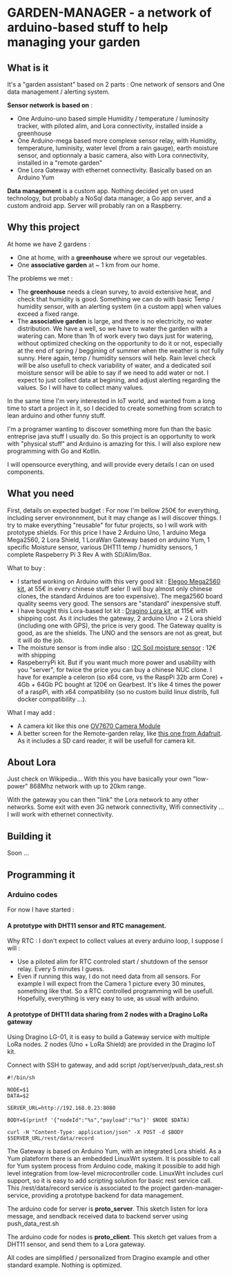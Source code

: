 # GARDEN-MANAGER - a network of arduino-based stuff to help managing your garden

## What is it

It's a "garden assistant" based on 2 parts : One network of sensors and One data management / alerting system.

**Sensor network is based on** :
* One Arduino-uno based simple Humidity / temperature / luminosity tracker, with piloted alim, and Lora connectivity, installed inside a greenhouse
* One Arduino-mega based more complexe sensor relay, with Humidity, temperature, luminisity, water level (from a rain gauge), earth moisture sensor, and optionnaly a basic camera, also with Lora connectivity, installed in a "remote garden"
* One Lora Gateway with ethernet connectivity. Basically based on an Arduino Yum

**Data management** is a custom app. Nothing decided yet on used technology, but probably a NoSql data manager, a Go app server, and a custom android app. Server will probably ran on a Raspberry.

## Why this project

At home we have 2 gardens :
* One at home, with a **greenhouse** where we sprout our vegetables.
* One **associative garden** at ~ 1 km from our home.

The problems we met : 
* The **greenhouse** needs a clean survey, to avoid extensive heat, and check that humidity is good. Something we can do with basic Temp / humidity sensor, with an alerting system (in a custom app) when values exceed a fixed range. 
* The **associative garden** is large, and there is no electricity, no water distribution. We have a well, so we have to water the garden with a watering can. More than 1h of work every two days just for watering, without optimized checking on the opportunity to do it or not, especially at the end of spring / beggining of summer when the weather is not fully sunny. Here again, temp / humidity sensors will help. Rain level check will be also usefull to check variability of water, and a dedicated soil moisture sensor will be able to say if we need to add water or not. I expect to just collect data at begining, and adjust alerting regarding the values. So I will have to collect many values. 

In the same time I'm very interested in IoT world, and wanted from a long time to start a project in it, so I decided to create something from scratch to lean arduino and other funny stuff.

I'm a programer wanting to discover something more fun than the basic entreprise java stuff I usually do. So this project is an opportunity to work with "physical stuff" and Arduino is amazing for this. I will also explore new programming with Go and Kotlin.

I will opensource everything, and will provide every details I can on used components.

## What you need

First, details on expected budget : For now I'm bellow 250€ for everything, including server environnment, but it may change as I will discover things. I try to make everything "reusable" for futur projects, so I will work with prototype shields. For this price I have 2 Arduino Uno, 1 arduino Mega Mega2560, 2 Lora Shield, 1 LoraWan Gateway based on arduino Yum, 1 specific Moisture sensor, various DHT11 temp / humidity sensors, 1 complete Raspeberry Pi 3 Rev A with SD/Alim/Box.

What to buy :
- I started working on Arduino with this very good kit : [Elegoo Mega2560 kit](https://www.elegoo.com/product/elegoo-mega-2560-project-the-most-complete-starter-kit/), at 55€ in every chinese stuff seler (I will buy almost only chinese clones, the standard Arduinos are too expensive). The mega2560 board quality seems very good. The sensors are "standard" inexpensive stuff. 
- I have bought this Lora-based Iot kit : [Dragino Lora kit](https://www.tindie.com/products/edwin/lora-iot-development-kit/#product-name), at 115€ with shipping cost. As it includes the gateway, 2 arduino Uno + 2 Lora shield (including one with GPS), the price is very good. The Gateway quality is good, as are the shields. The UNO and the sensors are not as great, but it will do the job. 
- The moisture sensor is from indie also : [I2C Soil moisture sensor](https://www.tindie.com/products/miceuz/i2c-soil-moisture-sensor/) : 12€ with shipping
- RaspeberryPi kit. But if you want much more power and usability with you "server", for twice the price you can buy a chinese NUC clone. I have for example a celeron (so x64 core, vs the RaspPi 32b arm Core) + 4Gb + 64Gb PC bought at 120€ on Gearbest. It's like 4 times the power of a raspPi, with x64 compatibility (so no custom build linux distrib, full docker compatibility ...). 

What I may add :
- A camera kit like this one [OV7670 Camera Module](http://www.elecfreaks.com/store/ov7670-camera-module-p-705.html)
- A better screen for the Remote-garden relay, like [this one from Adafruit](https://www.adafruit.com/product/358). As it includes a SD card reader, it will be usefull for camera kit.

## About Lora

Just check on Wikipedia... With this you have basically your own "low-power" 868Mhz network with up to 20km range. 

With the gateway you can then "link" the Lora network to any other networks. Some exit with even 3G network connectivity, Wifi connectivity ... I will work with ethernet connectivity.

## Building it

Soon ...

## Programming it

### Arduino codes

For now I have started :

#### A prototype with DHT11 sensor and RTC management. 

Why RTC : I don't expect to collect values at every arduino loop, I suppose I will :
* Use a piloted alim for RTC controled start / shutdown of the sensor relay. Every 5 minutes I guess.
* Even if running this way, I do not need data from all sensors. For example I will expect from the Camera 1 picture every 30 minutes, something like that. So a RTC controlled programming will be usefull. Hopefully, everything is very easy to use, as usual with arduino. 

#### A prototype of DHT11 data sharing from 2 nodes with a Dragino LoRa gateway

Using Dragino LG-01, it is easy to build a Gateway service with multiple LoRa nodes. 2 nodes (Uno + LoRa Shield) are provided in the Dragino IoT kit. 

Connect with SSH to gateway, and add script /opt/server/push_data_rest.sh

    #!/bin/sh

    NODE=$1
    DATA=$2

    SERVER_URL=http://192.168.0.23:8080

    BODY=$(printf '{"nodeId":"%s","payload":"%s"}' $NODE $DATA)

    curl -H "Content-Type: application/json" -X POST -d $BODY $SERVER_URL/rest/data/record

The Gateway is based on Arduino Yum, with an integrated Lora shield. As a Yum plateform there is an embedded LinuxWrt system. It is possible to call for Yum system process from Arduino code, making it possible to add high level integration from low-level microcontroller code.
LinuxWrt includes curl support, so it is easy to add scripting solution for basic rest service call. This /rest/data/record service is associated to the project garden-manager-service, providing a prototype backend for data management.

The arduino code for server is **proto_server**. This sketch listen for lora message, and sendback received data to backend server using push_data_rest.sh

The arduino code for nodes is **proto_client**. This sketch get values from a DHT11 sensor, and send them to a Lora gateway. 

All codes are simplified / personalized from Dragino example and other standard example. Nothing is optimized.

